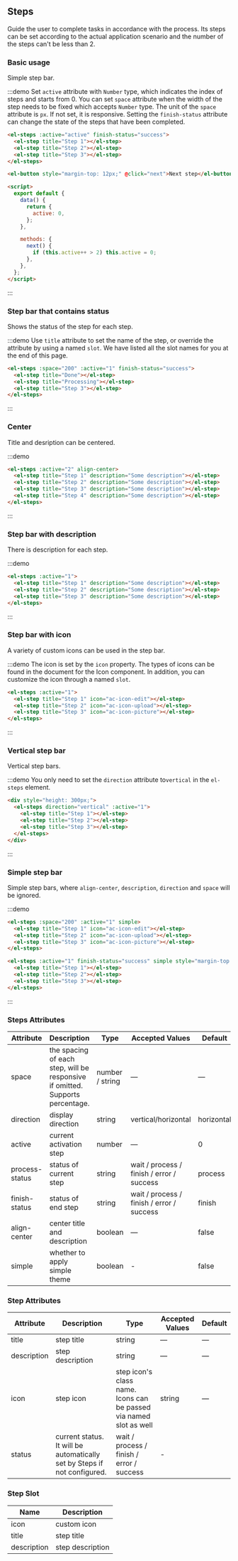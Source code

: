 ## Steps

Guide the user to complete tasks in accordance with the process. Its steps can be set according to the actual application scenario and the number of the steps can't be less than 2.

### Basic usage

Simple step bar.

:::demo Set `active` attribute with `Number` type, which indicates the index of steps and starts from 0. You can set `space` attribute when the width of the step needs to be fixed which accepts `Number` type. The unit of the `space` attribute is `px`. If not set, it is responsive. Setting the `finish-status` attribute can change the state of the steps that have been completed.

```html
<el-steps :active="active" finish-status="success">
  <el-step title="Step 1"></el-step>
  <el-step title="Step 2"></el-step>
  <el-step title="Step 3"></el-step>
</el-steps>

<el-button style="margin-top: 12px;" @click="next">Next step</el-button>

<script>
  export default {
    data() {
      return {
        active: 0,
      };
    },

    methods: {
      next() {
        if (this.active++ > 2) this.active = 0;
      },
    },
  };
</script>
```

:::

### Step bar that contains status

Shows the status of the step for each step.

:::demo Use `title` attribute to set the name of the step, or override the attribute by using a named `slot`. We have listed all the slot names for you at the end of this page.

```html
<el-steps :space="200" :active="1" finish-status="success">
  <el-step title="Done"></el-step>
  <el-step title="Processing"></el-step>
  <el-step title="Step 3"></el-step>
</el-steps>
```

:::

### Center

Title and desription can be centered.

:::demo

```html
<el-steps :active="2" align-center>
  <el-step title="Step 1" description="Some description"></el-step>
  <el-step title="Step 2" description="Some description"></el-step>
  <el-step title="Step 3" description="Some description"></el-step>
  <el-step title="Step 4" description="Some description"></el-step>
</el-steps>
```

:::

### Step bar with description

There is description for each step.

:::demo

```html
<el-steps :active="1">
  <el-step title="Step 1" description="Some description"></el-step>
  <el-step title="Step 2" description="Some description"></el-step>
  <el-step title="Step 3" description="Some description"></el-step>
</el-steps>
```

:::

### Step bar with icon

A variety of custom icons can be used in the step bar.

:::demo The icon is set by the `icon` property. The types of icons can be found in the document for the Icon component. In addition, you can customize the icon through a named `slot`.

```html
<el-steps :active="1">
  <el-step title="Step 1" icon="ac-icon-edit"></el-step>
  <el-step title="Step 2" icon="ac-icon-upload"></el-step>
  <el-step title="Step 3" icon="ac-icon-picture"></el-step>
</el-steps>
```

:::

### Vertical step bar

Vertical step bars.

:::demo You only need to set the `direction` attribute to`vertical` in the `el-steps` element.

```html
<div style="height: 300px;">
  <el-steps direction="vertical" :active="1">
    <el-step title="Step 1"></el-step>
    <el-step title="Step 2"></el-step>
    <el-step title="Step 3"></el-step>
  </el-steps>
</div>
```

:::

### Simple step bar

Simple step bars, where `align-center`, `description`, `direction` and `space` will be ignored.

:::demo

```html
<el-steps :space="200" :active="1" simple>
  <el-step title="Step 1" icon="ac-icon-edit"></el-step>
  <el-step title="Step 2" icon="ac-icon-upload"></el-step>
  <el-step title="Step 3" icon="ac-icon-picture"></el-step>
</el-steps>

<el-steps :active="1" finish-status="success" simple style="margin-top: 20px">
  <el-step title="Step 1"></el-step>
  <el-step title="Step 2"></el-step>
  <el-step title="Step 3"></el-step>
</el-steps>
```

:::

### Steps Attributes

| Attribute      | Description                                                                   | Type            | Accepted Values                           | Default    |
| -------------- | ----------------------------------------------------------------------------- | --------------- | ----------------------------------------- | ---------- |
| space          | the spacing of each step, will be responsive if omitted. Supports percentage. | number / string | —                                         | —          |
| direction      | display direction                                                             | string          | vertical/horizontal                       | horizontal |
| active         | current activation step                                                       | number          | —                                         | 0          |
| process-status | status of current step                                                        | string          | wait / process / finish / error / success | process    |
| finish-status  | status of end step                                                            | string          | wait / process / finish / error / success | finish     |
| align-center   | center title and description                                                  | boolean         | —                                         | false      |
| simple         | whether to apply simple theme                                                 | boolean         | -                                         | false      |

### Step Attributes

| Attribute   | Description                                                              | Type                                                               | Accepted Values | Default |
| ----------- | ------------------------------------------------------------------------ | ------------------------------------------------------------------ | --------------- | ------- |
| title       | step title                                                               | string                                                             | —               | —       |
| description | step description                                                         | string                                                             | —               | —       |
| icon        | step icon                                                                | step icon's class name. Icons can be passed via named slot as well | string          | —       |
| status      | current status. It will be automatically set by Steps if not configured. | wait / process / finish / error / success                          | -               |

### Step Slot

| Name        | Description      |
| ----------- | ---------------- |
| icon        | custom icon      |
| title       | step title       |
| description | step description |
